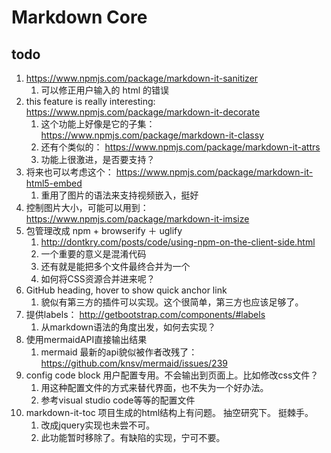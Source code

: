 # Markdown Core


## todo

1. https://www.npmjs.com/package/markdown-it-sanitizer
    1. 可以修正用户输入的 html 的错误
1. this feature is really interesting: https://www.npmjs.com/package/markdown-it-decorate
    1. 这个功能上好像是它的子集： https://www.npmjs.com/package/markdown-it-classy
    1. 还有个类似的： https://www.npmjs.com/package/markdown-it-attrs
    1. 功能上很激进，是否要支持？
1. 将来也可以考虑这个： https://www.npmjs.com/package/markdown-it-html5-embed
    1. 重用了图片的语法来支持视频嵌入，挺好
1. 控制图片大小，可能可以用到：https://www.npmjs.com/package/markdown-it-imsize
1. 包管理改成 npm + browserify ＋ uglify
    1. http://dontkry.com/posts/code/using-npm-on-the-client-side.html
    1. 一个重要的意义是混淆代码
    1. 还有就是能把多个文件最终合并为一个
	1. 如何将CSS资源合并进来呢？
1. GitHub heading, hover to show quick anchor link
    1. 貌似有第三方的插件可以实现。这个很简单，第三方也应该足够了。
1. 提供labels： http://getbootstrap.com/components/#labels
	1. 从markdown语法的角度出发，如何去实现？
1. 使用mermaidAPI直接输出结果
    1. mermaid 最新的api貌似被作者改残了： https://github.com/knsv/mermaid/issues/239
1. config code block 用户配置专用。不会输出到页面上。比如修改css文件？
    1. 用这种配置文件的方式来替代界面，也不失为一个好办法。
    1. 参考visual studio code等等的配置文件
1. markdown-it-toc 项目生成的html结构上有问题。 抽空研究下。 挺棘手。
    1. 改成jquery实现也未尝不可。
    1. 此功能暂时移除了。有缺陷的实现，宁可不要。
